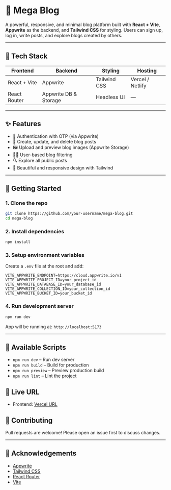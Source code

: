# 📰 Mega Blog

A powerful, responsive, and minimal blog platform built with **React + Vite**, **Appwrite** as the backend, and **Tailwind CSS** for styling. Users can sign up, log in, write posts, and explore blogs created by others.

---

## 🚀 Tech Stack

| Frontend     | Backend               | Styling      | Hosting          |
| ------------ | --------------------- | ------------ | ---------------- |
| React + Vite | Appwrite              | Tailwind CSS | Vercel / Netlify |
| React Router | Appwrite DB & Storage | Headless UI  | —                |

---

## ✨ Features

* 🔐 Authentication with OTP (via Appwrite)
* 📝 Create, update, and delete blog posts
* 🖼️ Upload and preview blog images (Appwrite Storage)
* 🧑‍💻 User-based blog filtering
* 🔍 Explore all public posts
* 🎨 Beautiful and responsive design with Tailwind

---

## 💠 Getting Started

### 1. Clone the repo

```bash
git clone https://github.com/your-username/mega-blog.git
cd mega-blog
```

### 2. Install dependencies

```bash
npm install
```

### 3. Setup environment variables

Create a `.env` file at the root and add:

```env
VITE_APPWRITE_ENDPOINT=https://cloud.appwrite.io/v1
VITE_APPWRITE_PROJECT_ID=your_project_id
VITE_APPWRITE_DATABASE_ID=your_database_id
VITE_APPWRITE_COLLECTION_ID=your_collection_id
VITE_APPWRITE_BUCKET_ID=your_bucket_id
```

### 4. Run development server

```bash
npm run dev
```

App will be running at: `http://localhost:5173`

---

## 🧪 Available Scripts

* `npm run dev` – Run dev server
* `npm run build` – Build for production
* `npm run preview` – Preview production build
* `npm run lint` – Lint the project


## 🚀 Live URL

- Frontend: [Vercel URL](https://blog-appwrite-delta.vercel.app/)

## 🤝 Contributing

Pull requests are welcome! Please open an issue first to discuss changes.

---

## 🙌 Acknowledgements

* [Appwrite](https://appwrite.io/)
* [Tailwind CSS](https://tailwindcss.com/)
* [React Router](https://reactrouter.com/)
* [Vite](https://vitejs.dev/)
